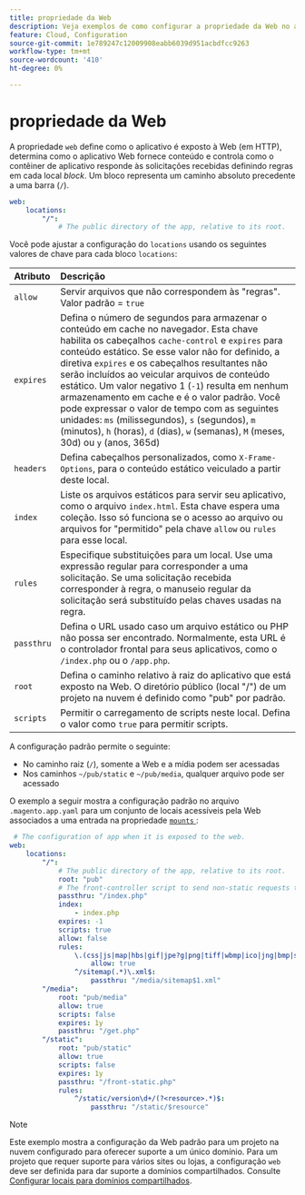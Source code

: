 ```yaml
---
title: propriedade da Web
description: Veja exemplos de como configurar a propriedade da Web no arquivo de configuração do aplicativo  [!DNL Commerce] .
feature: Cloud, Configuration
source-git-commit: 1e789247c12009908eabb6039d951acbdfcc9263
workflow-type: tm+mt
source-wordcount: '410'
ht-degree: 0%

---
```


# propriedade da Web

A propriedade `web` define como o aplicativo é exposto à Web (em HTTP), determina como o aplicativo Web fornece conteúdo e controla como o contêiner de aplicativo responde às solicitações recebidas definindo regras em cada local _block_. Um bloco representa um caminho absoluto precedente a uma barra (`/`).

```yaml
web:
    locations:
        "/":
            # The public directory of the app, relative to its root.
```

Você pode ajustar a configuração do `locations` usando os seguintes valores de chave para cada bloco `locations`:

| Atributo | Descrição |
| :--- | :--- |
| `allow` | Servir arquivos que não correspondem às &quot;regras&quot;. Valor padrão = `true` |
| `expires` | Defina o número de segundos para armazenar o conteúdo em cache no navegador. Esta chave habilita os cabeçalhos `cache-control` e `expires` para conteúdo estático. Se esse valor não for definido, a diretiva `expires` e os cabeçalhos resultantes não serão incluídos ao veicular arquivos de conteúdo estático. Um valor negativo 1 (`-1`) resulta em nenhum armazenamento em cache e é o valor padrão. Você pode expressar o valor de tempo com as seguintes unidades: `ms` (milissegundos), `s` (segundos), `m` (minutos), `h` (horas), `d` (dias), `w` (semanas), `M` (meses, 30d) ou `y` (anos, 365d) |
| `headers` | Defina cabeçalhos personalizados, como `X-Frame-Options`, para o conteúdo estático veiculado a partir deste local. |
| `index` | Liste os arquivos estáticos para servir seu aplicativo, como o arquivo `index.html`. Esta chave espera uma coleção. Isso só funciona se o acesso ao arquivo ou arquivos for &quot;permitido&quot; pela chave `allow` ou `rules` para esse local. |
| `rules` | Especifique substituições para um local. Use uma expressão regular para corresponder a uma solicitação. Se uma solicitação recebida corresponder à regra, o manuseio regular da solicitação será substituído pelas chaves usadas na regra. |
| `passthru` | Defina o URL usado caso um arquivo estático ou PHP não possa ser encontrado. Normalmente, esta URL é o controlador frontal para seus aplicativos, como o `/index.php` ou o `/app.php`. |
| `root` | Defina o caminho relativo à raiz do aplicativo que está exposto na Web. O diretório público (local &quot;/&quot;) de um projeto na nuvem é definido como &quot;pub&quot; por padrão. |
| `scripts` | Permitir o carregamento de scripts neste local. Defina o valor como `true` para permitir scripts. |

A configuração padrão permite o seguinte:

- No caminho raiz (`/`), somente a Web e a mídia podem ser acessadas
- Nos caminhos `~/pub/static` e `~/pub/media`, qualquer arquivo pode ser acessado

O exemplo a seguir mostra a configuração padrão no arquivo `.magento.app.yaml` para um conjunto de locais acessíveis pela Web associados a uma entrada na propriedade [`mounts` &#x200B;](properties.md#mounts):

```yaml
 # The configuration of app when it is exposed to the web.
web:
    locations:
        "/":
            # The public directory of the app, relative to its root.
            root: "pub"
            # The front-controller script to send non-static requests to.
            passthru: "/index.php"
            index:
                - index.php
            expires: -1
            scripts: true
            allow: false
            rules:
                \.(css|js|map|hbs|gif|jpe?g|png|tiff|wbmp|ico|jng|bmp|svgz|midi?|mp?ga|mp2|mp3|m4a|ra|weba|3gpp?|mp4|mpe?g|mpe|ogv|mov|webm|flv|mng|asx|asf|wmv|avi|ogx|swf|jar|ttf|eot|woff|otf|html?)$:
                    allow: true
                ^/sitemap(.*)\.xml$:
                    passthru: "/media/sitemap$1.xml"
        "/media":
            root: "pub/media"
            allow: true
            scripts: false
            expires: 1y
            passthru: "/get.php"
        "/static":
            root: "pub/static"
            allow: true
            scripts: false
            expires: 1y
            passthru: "/front-static.php"
            rules:
                ^/static/version\d+/(?<resource>.*)$:
                    passthru: "/static/$resource"
```

>[!NOTE]
>
>Este exemplo mostra a configuração da Web padrão para um projeto na nuvem configurado para oferecer suporte a um único domínio. Para um projeto que requer suporte para vários sites ou lojas, a configuração `web` deve ser definida para dar suporte a domínios compartilhados. Consulte [Configurar locais para domínios compartilhados](../store/multiple-sites.md#configure-locations-for-shared-domains).
